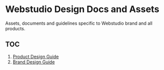 # Webstudio Design Docs and Assets

Assets, documents and guidelines specific to Webstudio brand and all products.

## TOC

1. [Product Design Guide](./product)
2. [Brand Design Guide](./brand)
